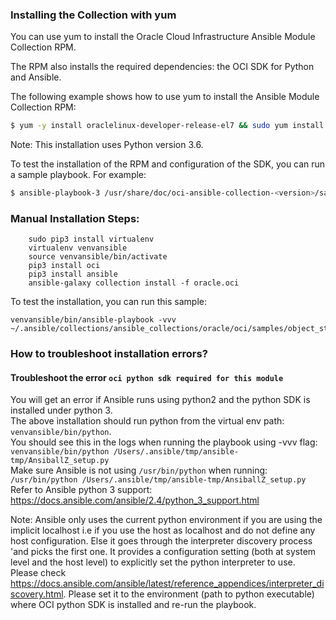 ### Installing the Collection with yum

You can use yum to install the Oracle Cloud Infrastructure Ansible Module Collection RPM.

The RPM also installs the required dependencies: the OCI SDK for Python and Ansible.

The following example shows how to use yum to install the Ansible Module Collection RPM:
  ``` bash
$ yum -y install oraclelinux-developer-release-el7 && sudo yum install oci-ansible-collection
  ```
Note:
This installation uses Python version 3.6.

To test the installation of the RPM and configuration of the SDK, you can run a sample playbook. For example:
  ``` bash
$ ansible-playbook-3 /usr/share/doc/oci-ansible-collection-<version>/samples/object_storage/get_namespace/sample.yaml
  ```

### Manual Installation Steps:
```
    sudo pip3 install virtualenv
    virtualenv venvansible
    source venvansible/bin/activate
    pip3 install oci
    pip3 install ansible
    ansible-galaxy collection install -f oracle.oci
```

To test the installation, you can run this sample:
```
venvansible/bin/ansible-playbook -vvv ~/.ansible/collections/ansible_collections/oracle/oci/samples/object_storage/get_namespace/sample.yaml
```

### How to troubleshoot installation errors?
#### Troubleshoot the error `oci python sdk required for this module`

You will get an error if Ansible runs using python2 and the python SDK is installed under python 3.<br/>
The above installation should run python from the virtual env path: `venvansible/bin/python`.<br/>
You should see this in the logs when running the playbook using -vvv flag:
`venvansible/bin/python /Users/.ansible/tmp/ansible-tmp/AnsiballZ_setup.py`<br/>
Make sure Ansible is not using `/usr/bin/python` when running:
`/usr/bin/python /Users/.ansible/tmp/ansible-tmp/AnsiballZ_setup.py`<br/>
Refer to Ansible python 3 support: https://docs.ansible.com/ansible/2.4/python_3_support.html

Note: Ansible only uses the current python environment if you are using the implicit localhost i.e if you use the 
host as localhost and do not define any host configuration. Else it goes through the interpreter discovery process 
'and picks the first one. It provides a configuration setting (both at system level and the host level) to 
explicitly set the python interpreter to use. <br/>
Please check https://docs.ansible.com/ansible/latest/reference_appendices/interpreter_discovery.html. Please set it 
to the environment (path to python executable) where OCI python SDK is installed and re-run the playbook.
 